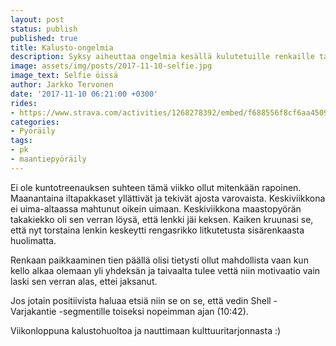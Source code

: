 ```yaml
---
layout: post
status: publish
published: true
title: Kalusto-ongelmia
description: Syksy aiheuttaa ongelmia kesällä kulutetuille renkaille tappajasepelin muodossa. Joka lenkille pitäisi ottaa paikkausvälineet mukaan.
image: assets/img/posts/2017-11-10-selfie.jpg
image_text: Selfie öissä
author: Jarkko Tervonen
date: '2017-11-10 06:21:00 +0300'
rides:
- https://www.strava.com/activities/1268278392/embed/f688556f8cf6aa45094c742ab933ad32998102f0
categories:
- Pyöräily
tags:
- pk
- maantiepyöräily
---
```

Ei ole kuntotreenauksen suhteen tämä viikko ollut mitenkään rapoinen. Maanantaina iltapakkaset yllättivät ja tekivät ajosta varovaista. Keskiviikkona ei uima-altaassa mahtunut oikein uimaan. Keskiviikkona maastopyörän takakiekko oli sen verran löysä, että lenkki jäi keksen. Kaiken kruunasi se, että nyt torstaina lenkin keskeytti rengasrikko litkutetusta sisärenkaasta huolimatta.

<!-- more -->

Renkaan paikkaaminen tien päällä olisi tietysti ollut mahdollista vaan kun kello alkaa olemaan yli yhdeksän ja taivaalta tulee vettä niin motivaatio vain laski sen verran alas, ettei jaksanut.

Jos jotain positiivista haluaa etsiä niin se on se, että vedin Shell - Varjakantie -segmentille toiseksi nopeimman ajan (10:42).

Viikonloppuna kalustohuoltoa ja nauttimaan kulttuuritarjonnasta :)
